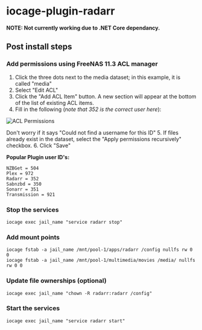 # iocage-plugin-radarr
**NOTE:  Not currently working due to .NET Core dependancy.**
## Post install steps
### Add permissions using FreeNAS 11.3 ACL manager
1. Click the three dots next to the media dataset; in this example, it is called "media"
2. Select "Edit ACL"
3. Click the "Add ACL Item" button. A new section will appear at the bottom of the list of existing ACL items.
4. Fill in the following (*note that 352 is the correct user here*):

![ACL Permissions](https://static.ixsystems.co/uploads/2020/02/pasted-image-0-1.png)

Don't worry if it says "Could not find a username for this ID"
5. If files already exist in the dataset, select the "Apply permissions recursively" checkbox.
6. Click "Save"

**Popular Plugin user ID's:**
```
NZBGet = 504
Plex = 972
Radarr = 352
Sabnzbd = 350
Sonarr = 351
Transmission = 921
```
### Stop the services
```
iocage exec jail_name "service radarr stop"
```
### Add mount points
```
iocage fstab -a jail_name /mnt/pool-1/apps/radarr /config nullfs rw 0 0
iocage fstab -a jail_name /mnt/pool-1/multimedia/movies /media/ nullfs rw 0 0
```
### Update file ownerships (optional)
```
iocage exec jail_name "chown -R radarr:radarr /config"
```
### Start the services
```
iocage exec jail_name "service radarr start"
```
